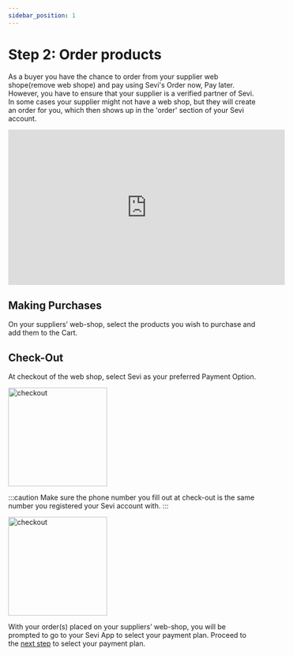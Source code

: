 ```yaml
---
sidebar_position: 1
---
```


# Step 2: Order products
As a buyer you have the chance to order from your supplier web shope(remove web shope) and pay using Sevi's Order now, Pay later. However, you have to ensure that your supplier is a verified partner of Sevi. In some cases your supplier might not have a web shop, but they will create an order for you, which then shows up in the 'order' section of your Sevi account.

<iframe width="560" height="315" src="https://www.youtube.com/embed/HBwha_Jvpvs" title="YouTube video player" frameborder="0" allow="accelerometer; autoplay; clipboard-write; encrypted-media; gyroscope; picture-in-picture; web-share" allowfullscreen></iframe>

## Making Purchases

On your suppliers’ web-shop, select the products you wish to purchase and add them to the Cart. 

## Check-Out

At checkout of the web shop, select Sevi as your preferred Payment Option.

<img src="/ordering/Checkout.png" alt="checkout" width="200"/>

:::caution
Make sure the phone number you fill out at check-out is the same number you registered your Sevi account with. 
:::

<img src="/ordering/Checkout1.png" alt="checkout" width="200"/>

With your order(s) placed on your suppliers’ web-shop, you will be prompted to go to your Sevi App to select your payment plan. Proceed to the [next step](/docs/buyer/paymentplan) to select your payment plan.
